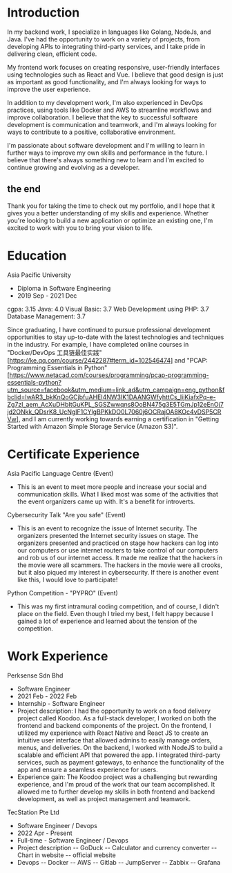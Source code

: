 # Introduction

In my backend work, I specialize in languages like Golang, NodeJs, and Java. I've had the opportunity to work on a variety of projects, from developing APIs to integrating third-party services, and I take pride in delivering clean, efficient code.

My frontend work focuses on creating responsive, user-friendly interfaces using technologies such as React and Vue. I believe that good design is just as important as good functionality, and I'm always looking for ways to improve the user experience.

In addition to my development work, I'm also experienced in DevOps practices, using tools like Docker and AWS to streamline workflows and improve collaboration. I believe that the key to successful software development is communication and teamwork, and I'm always looking for ways to contribute to a positive, collaborative environment.

I'm passionate about software development and I'm willing to learn in further ways to improve my own skills and performance in the future. I believe that there's always something new to learn and I'm excited to continue growing and evolving as a developer.

## the end

Thank you for taking the time to check out my portfolio, and I hope that it gives you a better understanding of my skills and experience. Whether you're looking to build a new application or optimize an existing one, I'm excited to work with you to bring your vision to life.

# Education

Asia Pacific University

- Diploma in Software Engineering
- 2019 Sep - 2021 Dec

cgpa: 3.15
Java: 4.0
Visual Basic: 3.7
Web Development using PHP: 3.7
Database Management: 3.7

Since graduating, I have continued to pursue professional development opportunities to stay up-to-date with the latest technologies and techniques in the industry. For example, I have completed online courses in "Docker/DevOps 工具链最佳实践"[https://ke.qq.com/course/2442287#term_id=102546474] and "PCAP: Programming Essentials in Python"[https://www.netacad.com/courses/programming/pcap-programming-essentials-python?utm_source=facebook&utm_medium=link_ad&utm_campaign=eng_python&fbclid=IwAR3_bkKnQoGCjbfuAHEI4NW3IK1DAANGWfyhttCs_lijKiafxPq-e-Zg7zI_aem_AcXuDHbItGuKPL_SGSZwwqns8OoBN475g3E5TGmJp12eEnOj7jd2ONkk_QDsrK8_UcNglF1CYlgBPKkDO0L7060j6OCRajOA8KOc4vDSP5CRVw], and I am currently working towards earning a certification in "Getting Started with Amazon Simple Storage Service (Amazon S3)".

# Certificate Experience

Asia Pacific Language Centre (Event)

- This is an event to meet more people and increase your social and communication skills. What I liked most was some of the activities that the event organizers came up with. It's a benefit for introverts.

Cybersecurity Talk "Are you safe" (Event)

- This is an event to recognize the issue of Internet security. The organizers presented the Internet security issues on stage. The organizers presented and practiced on stage how hackers can log into our computers or use internet routers to take control of our computers and rob us of our internet access. It made me realize that the hackers in the movie were all scammers. The hackers in the movie were all crooks, but it also piqued my interest in cybersecurity. If there is another event like this, I would love to participate!

Python Competition - "PYPRO" (Event)

- This was my first intramural coding competition, and of course, I didn't place on the field. Even though I tried my best, I felt happy because I gained a lot of experience and learned about the tension of the competition.

# Work Experience

Perksense Sdn Bhd

- Software Engineer
- 2021 Feb - 2022 Feb
- Internship - Software Engineer
- Project description: I had the opportunity to work on a food delivery project called Koodoo. As a full-stack developer, I worked on both the frontend and backend components of the project. On the frontend, I utilized my experience with React Native and React JS to create an intuitive user interface that allowed admins to easily manage orders, menus, and deliveries. On the backend, I worked with NodeJS to build a scalable and efficient API that powered the app. I integrated third-party services, such as payment gateways, to enhance the functionality of the app and ensure a seamless experience for users.
- Experience gain: The Koodoo project was a challenging but rewarding experience, and I'm proud of the work that our team accomplished. It allowed me to further develop my skills in both frontend and backend development, as well as project management and teamwork.

TecStation Pte Ltd

- Software Engineer / Devops
- 2022 Apr - Present
- Full-time - Software Engineer / Devops
- Project description
  -- GoDuck
  -- Calculator and currency converter
  -- Chart in website
  -- official website
- Devops
  -- Docker
  -- AWS
  -- Gitlab
  -- JumpServer
  -- Zabbix
  -- Grafana

#
